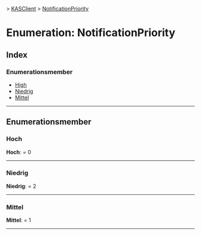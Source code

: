 [](../README.md) > [KASClient](../modules/kasclient.md) > [NotificationPriority](../enums/kasclient.notificationpriority.md)

# <a name="enumeration-notificationpriority"></a>Enumeration: NotificationPriority

## <a name="index"></a>Index 

### <a name="enumeration-members"></a>Enumerationsmember

* [High](kasclient.notificationpriority.md#high)
* [Niedrig](kasclient.notificationpriority.md#low)
* [Mittel](kasclient.notificationpriority.md#medium)

---

## <a name="enumeration-members"></a>Enumerationsmember

<a id="high"></a>

###  <a name="high"></a>Hoch

**Hoch**: = 0

___

<a id="low"></a>

###  <a name="low"></a>Niedrig

**Niedrig**: = 2

___

<a id="medium"></a>

###  <a name="medium"></a>Mittel

**Mittel**: = 1

___

